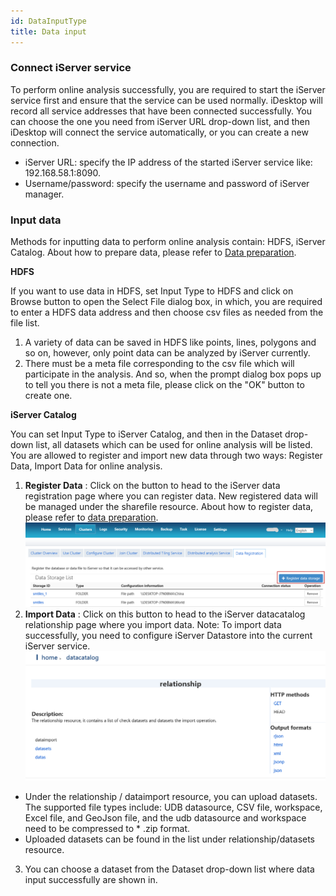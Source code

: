 ```yaml
---
id: DataInputType
title: Data input
---
```

### Connect iServer service

To perform online analysis successfully, you are required to start the iServer
service first and ensure that the service can be used normally. iDesktop will
record all service addresses that have been connected successfully. You can
choose the one you need from iServer URL drop-down list, and then iDesktop
will connect the service automatically, or you can create a new connection.

  * iServer URL: specify the IP address of the started iServer service like: 192.168.58.1:8090.
  * Username/password: specify the username and password of iServer manager.

### Input data

Methods for inputting data to perform online analysis contain: HDFS, iServer
Catalog. About how to prepare data, please refer to [Data
preparation](DataPreparation).

**HDFS**

If you want to use data in HDFS, set Input Type to HDFS and click on Browse
button to open the Select File dialog box, in which, you are required to enter
a HDFS data address and then choose csv files as needed from the file list.

  1. A variety of data can be saved in HDFS like points, lines, polygons and so on, however, only point data can be analyzed by iServer currently. 
  2. There must be a meta file corresponding to the csv file which will participate in the analysis. And so, when the prompt dialog box pops up to tell you there is not a meta file, please click on the "OK" button to create one. 

**iServer Catalog**

You can set Input Type to iServer Catalog, and then in the Dataset drop-down
list, all datasets which can be used for online analysis will be listed.  
You are allowed to register and import new data through two ways: Register
Data, Import Data for online analysis.

1. **Register Data** : Click on the button to head to the iServer data registration page where you can register data. New registered data will be managed under the sharefile resource. About how to register data, please refer to [data preparation](DataPreparation). <br/>![](img/RegistrationDataURL.png)
2. **Import Data** : Click on this button to head to the iServer datacatalog relationship page where you import data. Note: To import data successfully, you need to configure iServer Datastore into the current iServer service. <br/>![](img/ImportData.png)
  * Under the relationship / dataimport resource, you can upload datasets. The supported file types include: UDB datasource, CSV file, workspace, Excel file, and GeoJson file, and the udb datasource and workspace need to be compressed to * .zip format.
  * Uploaded datasets can be found in the list under relationship/datasets resource.
3. You can choose a dataset from the Dataset drop-down list where data input successfully are shown in.


